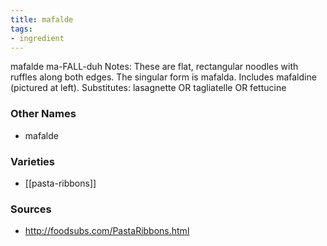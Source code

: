 ```yaml
---
title: mafalde
tags:
- ingredient
---
```

mafalde ma-FALL-duh Notes: These are flat, rectangular noodles with ruffles along both edges. The singular form is mafalda. Includes mafaldine (pictured at left). Substitutes: lasagnette OR tagliatelle OR fettucine

### Other Names

* mafalde

### Varieties

* [[pasta-ribbons]]

### Sources
* http://foodsubs.com/PastaRibbons.html
